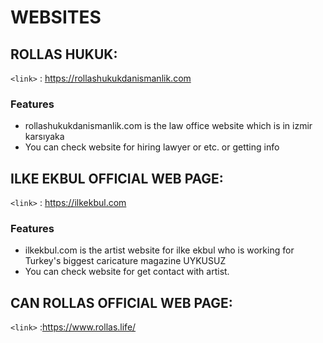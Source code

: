 # WEBSITES
## ROLLAS HUKUK:
`<link>` : <https://rollashukukdanismanlik.com>
### Features
- rollashukukdanismanlik.com is the law office website which is in izmir karsıyaka 
- You can check website for hiring lawyer or etc. or getting info
## ILKE EKBUL OFFICIAL WEB PAGE:
`<link>` : <https://ilkekbul.com>
### Features
- ilkekbul.com is the artist website for ilke ekbul who is working for Turkey's biggest caricature magazine UYKUSUZ
- You can check website for get contact with artist.
## CAN ROLLAS OFFICIAL WEB PAGE:
`<link>` :<https://www.rollas.life/>
